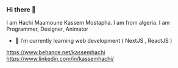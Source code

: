 ### Hi there 👋

I am Hachi Maamoune Kassem Mostapha. I am from algeria. I am Programmer, Designer, Animator

- 🌱 I’m currently learning web development ( NextJS , ReactJS )

https://www.behance.net/kassemhachi 
<br>
https://www.linkedin.com/in/kassemhachi/
